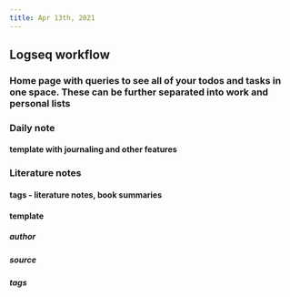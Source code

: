 ```yaml
---
title: Apr 13th, 2021
---
```


## Logseq workflow
### Home page with queries to see all of your todos and tasks in one space.  These can be further separated into work and personal lists
### Daily note
#### template with journaling and other features
### Literature notes
#### tags - literature notes, book summaries
#### template
##### author
##### source
##### tags
##
##
